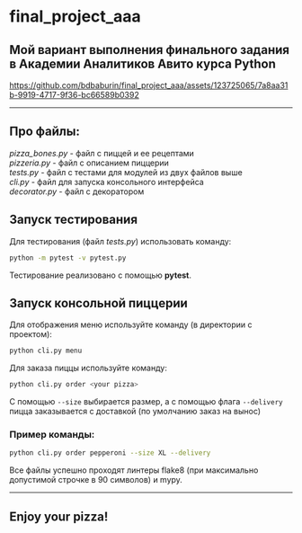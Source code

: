 # final_project_aaa
## Мой вариант выполнения финального задания в Академии Аналитиков Авито курса Python


https://github.com/bdbaburin/final_project_aaa/assets/123725065/7a8aa31b-9919-4717-9f36-bc66589b0392


---


## Про файлы:  
_pizza_bones.py_ - файл с пиццей и ее рецептами  
_pizzeria.py_ - файл с описанием пиццерии  
_tests.py_ - файл с тестами для модулей из двух файлов выше  
_cli.py_ - файл для запуска консольного интерфейса  
_decorator.py_ - файл с декоратором  

## Запуск тестирования  
Для тестирования (файл _tests.py_) использовать команду:
```bash
python -m pytest -v pytest.py
```

Тестирование реализовано с помощью __pytest__.

## Запуск консольной пиццерии  
Для отображения меню используйте команду (в директории с проектом):
```bash
python cli.py menu
```
Для заказа пиццы используйте команду:  
```bash
python cli.py order <your pizza>
```  
С помощью  ```--size``` выбирается размер, а с помощью флага  ```--delivery``` пицца заказывается с доставкой (по умолчанию заказ на вынос)

### Пример команды:
```bash
python cli.py order pepperoni --size XL --delivery
```

Все файлы успешно проходят линтеры flake8 (при максимально допустимой строчке в 90 символов) и mypy.

---

## Enjoy your pizza!
